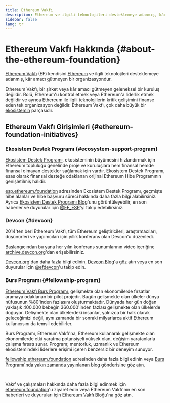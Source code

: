 ```yaml
---
title: Ethereum Vakfı
description: Ethereum ve ilgili teknolojileri desteklemeye adanmış, kâr amacı gütmeyen bir organizasyon olan Ethereum Vakfı (EF) hakkında bilgi edinin.
sidebar: false
lang: tr
---
```


# Ethereum Vakfı Hakkında {#about-the-ethereum-foundation}

<Logo/>

[Ethereum Vakfı](http://ethereum.foundation/) (EF) kendisini [Ethereum](/what-is-ethereum/) ve ilgili teknolojileri desteklemeye adanmış, kâr amacı gütmeyen bir organizasyondur.

Ethereum Vakfı, bir şirket veya kâr amacı gütmeyen geleneksel bir kuruluş değildir. Rolü, Ethereum'u kontrol etmek veya Ethereum'a liderlik etmek değildir ve ayrıca Ethereum ile ilgili teknolojilerin kritik gelişimini finanse eden tek organizasyon değildir. Ethereum Vakfı, çok daha büyük bir [ekosistemin](/community/) parçasıdır.

## Ethereum Vakfı Girişimleri {#ethereum-foundation-initiatives}

### Ekosistem Destek Programı {#ecosystem-support-program}

[Ekosistem Destek Programı](https://esp.ethereum.foundation/), ekosisteminin büyümesini hızlandırmak için Ethereum topluluğu genelinde proje ve kuruluşlara hem finansal hemde finansal olmayan destekler sağlamak için vardır. Ekosistem Destek Programı, esas olarak finansal desteğe odaklanan orijinal Ethereum Hibe Programının genişletilmiş hâlidir.

[esp.ethereum.foundation](https://esp.ethereum.foundation/) adresinden Ekosistem Destek Programı, geçmişte hibe alanlar ve hibe başvuru süreci hakkında daha fazla bilgi alabilirsiniz. Ayrıca [Ekosistem Destek Programı Blog](https://blog.ethereum.org/category/ecosystem-support-program/)'unu görüntüleyebilir, en son haberler ve duyurular için [@EF_ESP](https://twitter.com/EF_ESP)'yi takip edebilirsiniz.

### Devcon {#devcon}

2014'ten beri Ethereum Vakfı, tüm Ethereum geliştiricileri, araştırmacıları, düşünürleri ve yapımcıları için yıllık konferans olan Devcon'u düzenledi.

Başlangıcından bu yana her yılın konferans sunumlarının video içeriğine [archive.devcon.org](https://archive.devcon.org/)'dan erişebilirsiniz.

[Devcon.org](https://devcon.org/)'dan daha fazla bilgi edinin, [Devcon Blog](https://blog.ethereum.org/category/devcon/)'a göz atın veya en son duyurular için [@efdevcon](https://twitter.com/EFDevcon)'u takip edin.

### Burs Programı {#fellowship-program}

[Ethereum Vakfı Burs Programı](https://fellowship.ethereum.foundation/), gelişmekte olan ekonomilerde fırsatlar aramaya odaklanan bir pilot projedir. Bugün gelişmekte olan ülkeler dünya nüfusunun %80'inden fazlasını oluşturmaktadır. Dünyada her gün doğan yaklaşık 400.000 bebeğin 360.000'inden fazlası gelişmekte olan ülkelerde doğuyor. Gelişmekte olan ülkelerdeki insanlar, yalnızca bir halk olarak geleceğimizi değil, aynı zamanda bir sonraki milyarlarca aktif Ethereum kullanıcısını da temsil edebilirler.

Burs Programı, Ethereum Vakfı'na, Ethereum kullanarak gelişmekte olan ekonomilerde etki yaratma potansiyeli yüksek olan, değişim yaratanlarla çalışma fırsatı sunar. Program; mentorluk, uzmanlık ve Ethereum ekosistemindeki liderlere erişimi içeren benzersiz bir deneyim sunuyor.

[fellowship.ethereum.foundation](https://fellowship.ethereum.foundation/) adresinden daha fazla bilgi edinin veya [Burs Programı'nda yakın zamanda yayınlanan blog gönderisine](https://blog.ethereum.org/2021/05/07/ethereum-for-the-next-billion/) göz atın.

<br/>

Vakıf ve çalışmaları hakkında daha fazla bilgi edinmek için [ethereum.foundation](http://ethereum.foundation/)'u ziyaret edin veya Ethereum Vakfı'nın en son haberleri ve duyuruları için [Ethereum Vakfı Bloğu](https://blog.ethereum.org/)'na göz atın.
